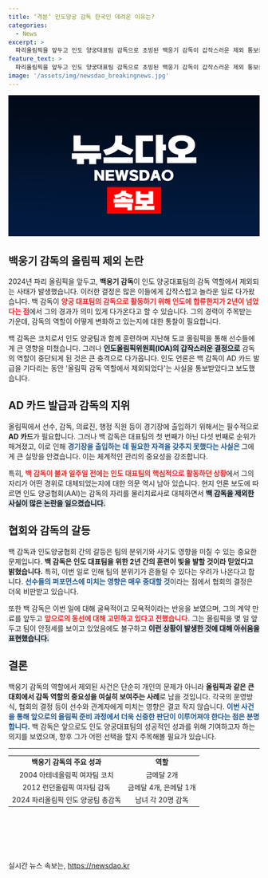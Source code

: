 ```yaml
---
title: ‘격분’ 인도양궁 감독 한국인 데려온 이유는?
categories:
  - News
excerpt: >
  파리올림픽을 앞두고 인도 양궁대표팀 감독으로 초빙된 백웅기 감독이 갑작스러운 제외 통보를 받아 고심 중이다. 그는 굴욕적이고 모욕적이라며 불만을 표명하며 귀국길에 오르게 됐다.
feature_text: >
  파리올림픽을 앞두고 인도 양궁대표팀 감독으로 초빙된 백웅기 감독이 갑작스러운 제외 통보를 받아 고심 중이다. 그는 굴욕적이고 모욕적이라며 불만을 표명하며 귀국길에 오르게 됐다.
image: '/assets/img/newsdao_breakingnews.jpg'
---
```


<p><img src="/assets/img/newsdao_breakingnews.jpg" alt="bookingtag 속보" /></p>

<h2 data-ke-size="size26">백웅기 감독의 올림픽 제외 논란</h2>

<p data-ke-size="size16">2024년 파리 올림픽을 앞두고, <b>백웅기 감독</b>이 인도 양궁대표팀의 감독 역할에서 제외되는 사태가 발생했습니다. 이러한 결정은 많은 이들에게 갑작스럽고 놀라운 일로 다가왔습니다. 백 감독이 <b><span style="color: #ee2323;">양궁 대표팀의 감독으로 활동하기 위해 인도에 합류한지가 2년이 넘었다는 점</span></b>에서 그의 경과가 의미 있게 다가온다고 할 수 있습니다. 그의 경력이 주목받는 가운데, 감독의 역할이 어떻게 변화하고 있는지에 대한 통찰이 필요합니다.</p>

<p data-ke-size="size16">백 감독은 코치로서 인도 양궁팀과 함께 훈련하며 지난해 도쿄 올림픽을 통해 선수들에게 큰 영향을 미쳤습니다. 그러나 <b><span style="background-color: #21538527;">인도올림픽위원회(IOA)의 갑작스러운 결정으로</span></b> 감독의 역할이 중단되게 된 것은 큰 충격으로 다가옵니다. 인도 언론은 백 감독이 AD 카드 발급을 기다리는 동안 '올림픽 감독 역할에서 제외되었다'는 사실을 통보받았다고 보도했습니다.</p>

<h2 data-ke-size="size26">AD 카드 발급과 감독의 지위</h2>

<p data-ke-size="size16">올림픽에서 선수, 감독, 의료진, 행정 직원 등이 경기장에 출입하기 위해서는 필수적으로 <b>AD 카드</b>가 필요합니다. 그러나 백 감독은 대표팀의 첫 번째가 아닌 다섯 번째로 순위가 매겨졌고, 이로 인해 <b><span style="color: #1a5490;">경기장을 출입하는 데 필요한 자격을 갖추지 못했다는 사실은 </span></b>그에게 큰 실망을 안겼습니다. 이는 체계적인 관리의 중요성을 강조합니다.</p>

<p data-ke-size="size16">특히, <b><span style="color: #ee2323;">백 감독이 불과 일주일 전에는 인도 대표팀의 핵심적으로 활동하던 상황</span></b>에서 그의 자리가 어떤 경위로 대체되었는지에 대한 의문 역시 남아 있습니다. 현지 언론 보도에 따르면 인도 양궁협회(AAI)는 감독의 자리를 물리치료사로 대체하면서 <b><span style="background-color: #21538527;">백 감독을 제외한 사실이 많은 논란을 일으켰습니다.</span></b></p>

<h2 data-ke-size="size26">협회와 감독의 갈등</h2>

<p data-ke-size="size16">백 감독과 인도양궁협회 간의 갈등은 팀의 분위기와 사기도 영향을 미칠 수 있는 중요한 문제입니다. <b>백 감독은 인도 대표팀을 위한 2년 간의 훈련이 빛을 발할 것이라 믿었다고 밝혔습니다.</b> 특히, 이번 일로 인해 팀의 분위기가 흔들릴 수 있다는 우려가 나온다고 합니다. <b><span style="color: #1a5490;">선수들의 퍼포먼스에 미치는 영향은 매우 중대할 것</span></b>이라는 점에서 협회의 결정은 더욱 비판받고 있습니다.</p>

<p data-ke-size="size16">또한 백 감독은 이번 일에 대해 굴욕적이고 모욕적이라는 반응을 보였으며, 그의 계약 만료를 앞두고 <b><span style="color: #ee2323;">앞으로의 동선에 대해 고민하고 있다고 전했습니다.</span></b> 그는 올림픽을 몇 일 앞두고 팀이 안정세를 보이고 있었음에도 불구하고 <b><span style="background-color: #21538527;">이런 상황이 발생한 것에 대해 아쉬움을 표현했습니다.</span></b></p>

<h2 data-ke-size="size26">결론</h2>

<p data-ke-size="size16">백웅기 감독의 역할에서 제외된 사건은 단순히 개인의 문제가 아니라 <b>올림픽과 같은 큰 대회에서 감독 역할의 중요성을 여실히 보여주는 사례</b>로 남을 것입니다. 각국의 운영방식, 협회의 결정 등이 선수와 관계자에게 미치는 영향은 결코 작지 않습니다. <b><span style="color: #1a5490;">이번 사건을 통해 앞으로의 올림픽 준비 과정에서 더욱 신중한 판단이 이루어져야 한다는 점은 분명합니다.</span></b> 백 감독은 앞으로도 인도 양궁대표팀의 성공적인 성과를 위해 기여하고자 하는 의지를 보였으며, 향후 그가 어떤 선택을 할지 주목해볼 필요가 있습니다.</p>

<hr>

<table>
<tr>
<td style="text-align: center; height: 17px;"><b>백웅기 감독의 주요 성과</b></td>
<td style="text-align: center; height: 17px;"><b>역할</b></td>
<tr>
<td style="text-align: center; height: 17px;">2004 아테네올림픽 여자팀 코치</td>
<td style="text-align: center; height: 17px;">금메달 2개</td>
</tr>
<tr>
<td style="text-align: center; height: 17px;">2012 런던올림픽 여자팀 감독</td>
<td style="text-align: center; height: 17px;">금메달 4개, 은메달 1개</td>
</tr>
<tr>
<td style="text-align: center; height: 17px;">2024 파리올림픽 인도 양궁팀 총감독</td>
<td style="text-align: center; height: 17px;">남녀 각 20명 감독</td>
</tr>
</table>

<p></p> 

<p data-ke-size="size16">&nbsp;</p> 

<p data-ke-size="size16">&nbsp;</p> 

<p data-ke-size="size16">&nbsp;</p> 
실시간 뉴스 속보는, <a href="https://newsdao.kr" rel="dofollow">https://newsdao.kr</a>


